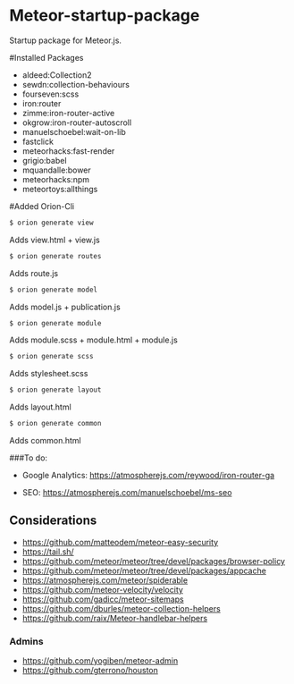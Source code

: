 Meteor-startup-package
======================


Startup package for Meteor.js.


#Installed Packages
* aldeed:Collection2
* sewdn:collection-behaviours
* fourseven:scss
* iron:router
* zimme:iron-router-active
* okgrow:iron-router-autoscroll
* manuelschoebel:wait-on-lib
* fastclick
* meteorhacks:fast-render
* grigio:babel
* mquandalle:bower
* meteorhacks:npm
* meteortoys:allthings



#Added Orion-Cli

```bash
$ orion generate view
```
Adds view.html + view.js


```bash
$ orion generate routes
```
Adds route.js


```bash
$ orion generate model
```
Adds model.js + publication.js


```bash
$ orion generate module
```
Adds module.scss + module.html + module.js


```bash
$ orion generate scss
```
Adds stylesheet.scss


```bash
$ orion generate layout
```
Adds layout.html


```bash
$ orion generate common
```
Adds common.html


###To do:
* Google Analytics:
https://atmospherejs.com/reywood/iron-router-ga

* SEO:
https://atmospherejs.com/manuelschoebel/ms-seo


## Considerations
* https://github.com/matteodem/meteor-easy-security
* https://tail.sh/
* https://github.com/meteor/meteor/tree/devel/packages/browser-policy
* https://github.com/meteor/meteor/tree/devel/packages/appcache
* https://atmospherejs.com/meteor/spiderable
* https://github.com/meteor-velocity/velocity
* https://github.com/gadicc/meteor-sitemaps
* https://github.com/dburles/meteor-collection-helpers
* https://github.com/raix/Meteor-handlebar-helpers

### Admins
* https://github.com/yogiben/meteor-admin
* https://github.com/gterrono/houston
